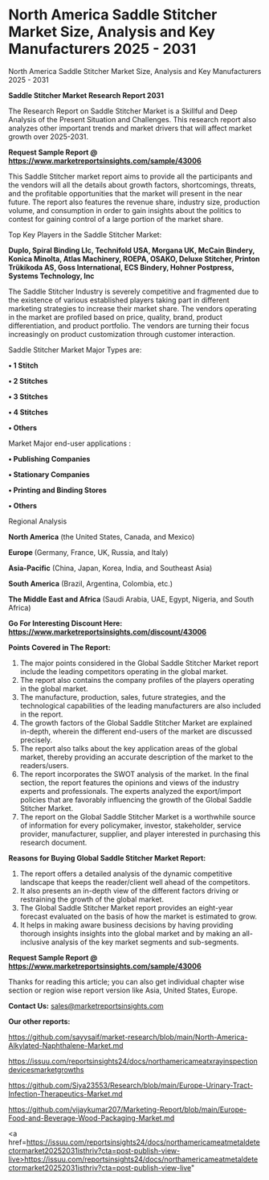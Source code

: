 # North America Saddle Stitcher Market Size, Analysis and Key Manufacturers 2025 - 2031

North America Saddle Stitcher Market Size, Analysis and Key Manufacturers 2025 - 2031

<strong>Saddle Stitcher Market Research Report 2031</strong>

The Research Report on Saddle Stitcher Market is a Skillful and Deep Analysis of the Present Situation and Challenges. This research report also analyzes other important trends and market drivers that will affect market growth over 2025-2031.

<strong>Request Sample Report @ <a href=https://www.marketreportsinsights.com/sample/43006>https://www.marketreportsinsights.com/sample/43006</a></strong>

This Saddle Stitcher market report aims to provide all the participants and the vendors will all the details about growth factors, shortcomings, threats, and the profitable opportunities that the market will present in the near future. The report also features the revenue share, industry size, production volume, and consumption in order to gain insights about the politics to contest for gaining control of a large portion of the market share.

Top Key Players in the Saddle Stitcher Market:

<strong>Duplo, Spiral Binding Llc, Technifold USA, Morgana UK, McCain Bindery, Konica Minolta, Atlas Machinery, ROEPA, OSAKO, Deluxe Stitcher, Printon Trükikoda AS, Goss International, ECS Bindery, Hohner Postpress, Systems Technology, Inc</strong>

The Saddle Stitcher Industry is severely competitive and fragmented due to the existence of various established players taking part in different marketing strategies to increase their market share. The vendors operating in the market are profiled based on price, quality, brand, product differentiation, and product portfolio. The vendors are turning their focus increasingly on product customization through customer interaction.

Saddle Stitcher Market Major Types are:

<strong>•  1 Stitch

•  2 Stitches

•  3 Stitches

•  4 Stitches

•  Others</strong>

Market Major end-user applications :

<strong>•  Publishing Companies

•  Stationary Companies

•  Printing and Binding Stores

•  Others</strong>

Regional Analysis

</u><strong><b>North America</b></strong> (the United States, Canada, and Mexico)

<strong><b>Europe </b></strong>(Germany, France, UK, Russia, and Italy)

<strong><b>Asia-Pacific</b></strong> (China, Japan, Korea, India, and Southeast Asia)

<strong><b>South America</b></strong> (Brazil, Argentina, Colombia, etc.)

<strong><b>The Middle East and Africa</b></strong> (Saudi Arabia, UAE, Egypt, Nigeria, and South Africa)

<strong>Go For Interesting Discount Here: <a href=https://www.marketreportsinsights.com/discount/43006>https://www.marketreportsinsights.com/discount/43006</a></strong>

<strong>Points Covered in The Report:</strong>
<ol>
  <li>The major points considered in the Global Saddle Stitcher Market report include the leading competitors operating in the global market.</li>
  <li>The report also contains the company profiles of the players operating in the global market.</li>
  <li>The manufacture, production, sales, future strategies, and the technological capabilities of the leading manufacturers are also included in the report.</li>
  <li>The growth factors of the Global Saddle Stitcher Market are explained in-depth, wherein the different end-users of the market are discussed precisely.</li>
  <li>The report also talks about the key application areas of the global market, thereby providing an accurate description of the market to the readers/users.</li>
  <li>The report incorporates the SWOT analysis of the market. In the final section, the report features the opinions and views of the industry experts and professionals. The experts analyzed the export/import policies that are favorably influencing the growth of the Global Saddle Stitcher Market.</li>
  <li>The report on the Global Saddle Stitcher Market is a worthwhile source of information for every policymaker, investor, stakeholder, service provider, manufacturer, supplier, and player interested in purchasing this research document.</li>
</ol>
<strong>Reasons for Buying Global Saddle Stitcher Market Report:</strong>

<ol>
  <li>The report offers a detailed analysis of the dynamic competitive landscape that keeps the reader/client well ahead of the competitors.</li>
  <li>It also presents an in-depth view of the different factors driving or restraining the growth of the global market.</li>
  <li>The Global Saddle Stitcher Market report provides an eight-year forecast evaluated on the basis of how the market is estimated to grow.</li>
  <li>It helps in making aware business decisions by having providing thorough insights insights into the global market and by making an all-inclusive analysis of the key market segments and sub-segments.</li>
</ol>
<strong>Request Sample Report @ <a href=https://www.marketreportsinsights.com/sample/43006>https://www.marketreportsinsights.com/sample/43006</a></strong>


Thanks for reading this article; you can also get individual chapter wise section or region wise report version like Asia, United States, Europe.

<strong>Contact Us:</strong>
sales@marketreportsinsights.com

<strong>Our other reports:</strong>

<a href=https://github.com/sayysaif/market-research/blob/main/North-America-Alkylated-Naphthalene-Market.md>https://github.com/sayysaif/market-research/blob/main/North-America-Alkylated-Naphthalene-Market.md</a>

<a href=https://issuu.com/reportsinsights24/docs/northamericameatxrayinspectiondevicesmarketgrowths>https://issuu.com/reportsinsights24/docs/northamericameatxrayinspectiondevicesmarketgrowths</a>

<a href=https://github.com/Siya23553/Research/blob/main/Europe-Urinary-Tract-Infection-Therapeutics-Market.md>https://github.com/Siya23553/Research/blob/main/Europe-Urinary-Tract-Infection-Therapeutics-Market.md</a>

<a href=https://github.com/vijaykumar207/Marketing-Report/blob/main/Europe-Food-and-Beverage-Wood-Packaging-Market.md>https://github.com/vijaykumar207/Marketing-Report/blob/main/Europe-Food-and-Beverage-Wood-Packaging-Market.md</a>

<a href=https://issuu.com/reportsinsights24/docs/northamericameatmetaldetectormarket20252031isthriv?cta=post-publish-view-live>https://issuu.com/reportsinsights24/docs/northamericameatmetaldetectormarket20252031isthriv?cta=post-publish-view-live</a>"
